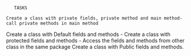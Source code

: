 
       TASKS

    Create a class with private fields, private method and main method- call private methods in main method
   Create a class with Default fields and methods - 
   Create a class with protected fields and methods - Access the fields and methods from other class in the same package
   Create a class with Public fields and methods.
